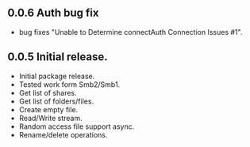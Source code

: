 ## 0.0.6 Auth bug fix
 - bug fixes "Unable to Determine connectAuth Connection Issues #1".

## 0.0.5 Initial release.
 - Initial package release.
 - Tested work form Smb2/Smb1.
 - Get list of shares.
 - Get list of folders/files.
 - Create empty file.
 - Read/Write stream.
 - Random access file support async.
 - Rename/delete operations.